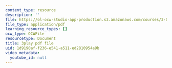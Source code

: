 ```yaml
---
content_type: resource
description: ''
file: https://ol-ocw-studio-app-production.s3.amazonaws.com/courses/3-091-introduction-to-solid-state-chemistry-fall-2018/1d9190aff236e541a511ed2810954a9b_UzDqh-1Koyc.pdf
file_type: application/pdf
learning_resource_types: []
ocw_type: OCWFile
resourcetype: Document
title: 3play pdf file
uid: 1d9190af-f236-e541-a511-ed2810954a9b
video_metadata:
  youtube_id: null
---
```

